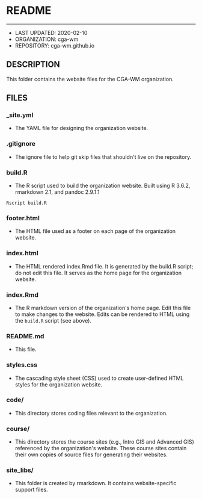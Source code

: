 # README
--------
* LAST UPDATED: 2020-02-10
* ORGANIZATION: cga-wm
* REPOSITORY: cga-wm.github.io

## DESCRIPTION
This folder contains the website files for the CGA-WM organization.

## FILES
### \_site.yml  
* The YAML file for designing the organization website.

### .gitignore
* The ignore file to help git skip files that shouldn't live on the repository.

### build.R
* The R script used to build the organization website.
    Built using R 3.6.2, rmarkdown 2.1, and pandoc 2.9.1.1

```shell
Rscript build.R
```

### footer.html
* The HTML file used as a footer on each page of the organization website.

### index.html
* The HTML rendered index.Rmd file.
    It is generated by the build.R script; do not edit this file.
    It serves as the home page for the organization website.

### index.Rmd
* The R markdown version of the organization's home page.
    Edit this file to make changes to the website.
    Edits can be rendered to HTML using the `build.R` script (see above).

### README.md
* This file.

### styles.css
* The cascading style sheet (CSS) used to create user-defined HTML styles for the organization website.

### code/
* This directory stores coding files relevant to the organization.

### course/
* This directory stores the course sites (e.g., Intro GIS and Advanced GIS) referenced by the organization's website.
    These course sites contain their own copies of source files for generating their websites.

### site_libs/
* This folder is created by rmarkdown.
    It contains website-specific support files.
